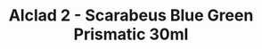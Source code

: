 ---
layout: product
title: "Alclad 2 - Scarabeus Blue Green Prismatic 30ml"
price: "TBA" 
desc: "Metalizer boja"
img_path: "/assets/img/ALC201.jpg"
brand: "N/A"
available: false
special_offer: false
new: false
soon: false
cat: "040000"
subcat: "040300"
subsubcat: "0N/A"
sifra: "ALC201"
popular: false
---